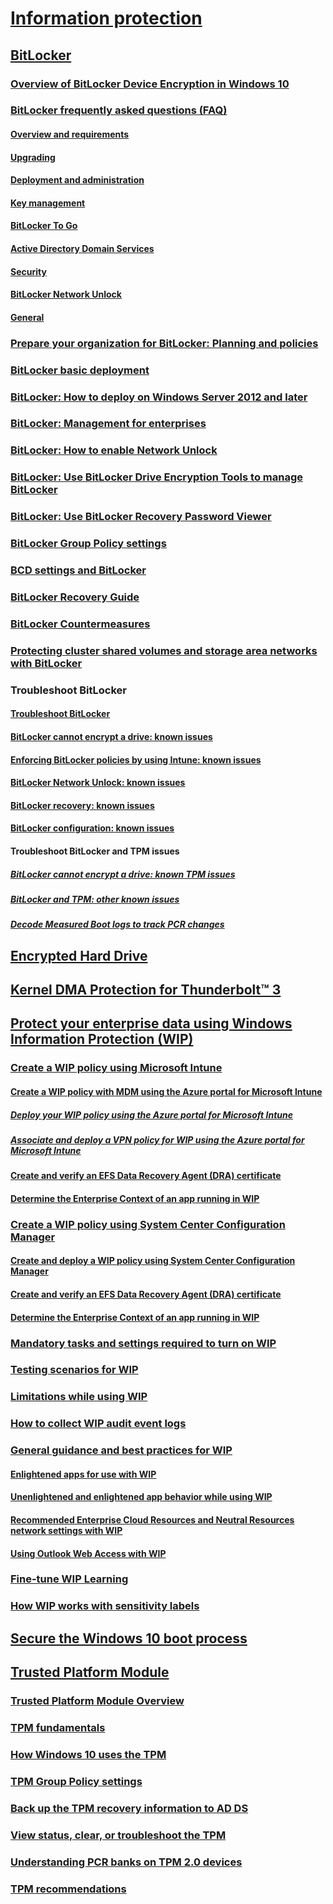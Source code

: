 # [Information protection](index.md)

## [BitLocker](bitlocker\bitlocker-overview.md)
### [Overview of BitLocker Device Encryption in Windows 10](bitlocker\bitlocker-device-encryption-overview-windows-10.md)
### [BitLocker frequently asked questions (FAQ)](bitlocker\bitlocker-frequently-asked-questions.md)
#### [Overview and requirements](bitlocker\bitlocker-overview-and-requirements-faq.md)
#### [Upgrading](bitlocker\bitlocker-upgrading-faq.md)
#### [Deployment and administration](bitlocker\bitlocker-deployment-and-administration-faq.md)
#### [Key management](bitlocker\bitlocker-key-management-faq.md)
#### [BitLocker To Go](bitlocker\bitlocker-to-go-faq.md)
#### [Active Directory Domain Services](bitlocker\bitlocker-and-adds-faq.md)
#### [Security](bitlocker\bitlocker-security-faq.md)
#### [BitLocker Network Unlock](bitlocker\bitlocker-network-unlock-faq.md)
#### [General](bitlocker\bitlocker-using-with-other-programs-faq.md)
### [Prepare your organization for BitLocker: Planning and policies](bitlocker\prepare-your-organization-for-bitlocker-planning-and-policies.md)
### [BitLocker basic deployment](bitlocker\bitlocker-basic-deployment.md)
### [BitLocker: How to deploy on Windows Server 2012 and later](bitlocker\bitlocker-how-to-deploy-on-windows-server.md)
### [BitLocker: Management for enterprises](bitlocker\bitlocker-management-for-enterprises.md)
### [BitLocker: How to enable Network Unlock](bitlocker\bitlocker-how-to-enable-network-unlock.md)
### [BitLocker: Use BitLocker Drive Encryption Tools to manage BitLocker](bitlocker\bitlocker-use-bitlocker-drive-encryption-tools-to-manage-bitlocker.md)
### [BitLocker: Use BitLocker Recovery Password Viewer](bitlocker\bitlocker-use-bitlocker-recovery-password-viewer.md)
### [BitLocker Group Policy settings](bitlocker\bitlocker-group-policy-settings.md)
### [BCD settings and BitLocker](bitlocker\bcd-settings-and-bitlocker.md)
### [BitLocker Recovery Guide](bitlocker\bitlocker-recovery-guide-plan.md)
### [BitLocker Countermeasures](bitlocker\bitlocker-countermeasures.md)
### [Protecting cluster shared volumes and storage area networks with BitLocker](bitlocker\protecting-cluster-shared-volumes-and-storage-area-networks-with-bitlocker.md)
### Troubleshoot BitLocker
#### [Troubleshoot BitLocker](bitlocker\troubleshoot-bitlocker.md)
#### [BitLocker cannot encrypt a drive: known issues](bitlocker\ts-bitlocker-cannot-encrypt-issues.md)
#### [Enforcing BitLocker policies by using Intune: known issues](bitlocker\ts-bitlocker-intune-issues.md)
#### [BitLocker Network Unlock: known issues](bitlocker\ts-bitlocker-network-unlock-issues.md)
#### [BitLocker recovery: known issues](bitlocker\ts-bitlocker-recovery-issues.md)
#### [BitLocker configuration: known issues](bitlocker\ts-bitlocker-config-issues.md)
#### Troubleshoot BitLocker and TPM issues
##### [BitLocker cannot encrypt a drive: known TPM issues](bitlocker\ts-bitlocker-cannot-encrypt-tpm-issues.md)
##### [BitLocker and TPM: other known issues](bitlocker\ts-bitlocker-tpm-issues.md)
##### [Decode Measured Boot logs to track PCR changes](bitlocker\ts-bitlocker-decode-measured-boot-logs.md)

## [Encrypted Hard Drive](encrypted-hard-drive.md)

## [Kernel DMA Protection for Thunderbolt™ 3](kernel-dma-protection-for-thunderbolt.md)

## [Protect your enterprise data using Windows Information Protection (WIP)](windows-information-protection\protect-enterprise-data-using-wip.md)
### [Create a WIP policy using Microsoft Intune](windows-information-protection\overview-create-wip-policy.md)
#### [Create a WIP policy with MDM using the Azure portal for Microsoft Intune](windows-information-protection\create-wip-policy-using-intune-azure.md)
##### [Deploy your WIP policy using the Azure portal for Microsoft Intune](windows-information-protection\deploy-wip-policy-using-intune-azure.md)
##### [Associate and deploy a VPN policy for WIP using the Azure portal for Microsoft Intune](windows-information-protection\create-vpn-and-wip-policy-using-intune-azure.md)
#### [Create and verify an EFS Data Recovery Agent (DRA) certificate](windows-information-protection\create-and-verify-an-efs-dra-certificate.md)
#### [Determine the Enterprise Context of an app running in WIP](windows-information-protection\wip-app-enterprise-context.md)
### [Create a WIP policy using System Center Configuration Manager](windows-information-protection\overview-create-wip-policy-sccm.md)
#### [Create and deploy a WIP policy using System Center Configuration Manager](windows-information-protection\create-wip-policy-using-sccm.md)
#### [Create and verify an EFS Data Recovery Agent (DRA) certificate](windows-information-protection\create-and-verify-an-efs-dra-certificate.md)
#### [Determine the Enterprise Context of an app running in WIP](windows-information-protection\wip-app-enterprise-context.md)
### [Mandatory tasks and settings required to turn on WIP](windows-information-protection\mandatory-settings-for-wip.md)
### [Testing scenarios for WIP](windows-information-protection\testing-scenarios-for-wip.md)
### [Limitations while using WIP](windows-information-protection\limitations-with-wip.md)
### [How to collect WIP audit event logs](windows-information-protection\collect-wip-audit-event-logs.md)
### [General guidance and best practices for WIP](windows-information-protection\guidance-and-best-practices-wip.md)
#### [Enlightened apps for use with WIP](windows-information-protection\enlightened-microsoft-apps-and-wip.md)
#### [Unenlightened and enlightened app behavior while using WIP](windows-information-protection\app-behavior-with-wip.md)
#### [Recommended Enterprise Cloud Resources and Neutral Resources network settings with WIP](windows-information-protection\recommended-network-definitions-for-wip.md)
#### [Using Outlook Web Access with WIP](windows-information-protection\using-owa-with-wip.md)
### [Fine-tune WIP Learning](windows-information-protection\wip-learning.md)
### [How WIP works with sensitivity labels](windows-information-protection\how-wip-works-with-labels.md)

## [Secure the Windows 10 boot process](secure-the-windows-10-boot-process.md)

## [Trusted Platform Module](tpm/trusted-platform-module-top-node.md)
### [Trusted Platform Module Overview](tpm/trusted-platform-module-overview.md)
### [TPM fundamentals](tpm/tpm-fundamentals.md)
### [How Windows 10 uses the TPM](tpm/how-windows-uses-the-tpm.md)
### [TPM Group Policy settings](tpm/trusted-platform-module-services-group-policy-settings.md)
### [Back up the TPM recovery information to AD DS](tpm/backup-tpm-recovery-information-to-ad-ds.md)
### [View status, clear, or troubleshoot the TPM](tpm/initialize-and-configure-ownership-of-the-tpm.md)
### [Understanding PCR banks on TPM 2.0 devices](tpm/switch-pcr-banks-on-tpm-2-0-devices.md)
### [TPM recommendations](tpm/tpm-recommendations.md)



